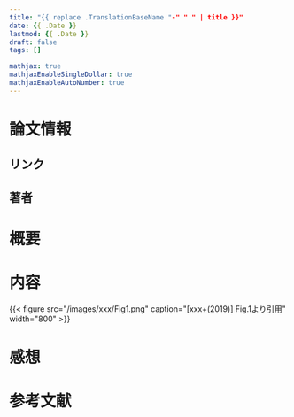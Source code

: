 ```yaml
---
title: "{{ replace .TranslationBaseName "-" " " | title }}"
date: {{ .Date }}
lastmod: {{ .Date }}
draft: false
tags: []

mathjax: true
mathjaxEnableSingleDollar: true
mathjaxEnableAutoNumber: true
---
```



# 論文情報
## リンク

## 著者


# 概要


# 内容
{{< figure src="/images/xxx/Fig1.png" caption="[xxx+(2019)] Fig.1より引用" width="800" >}}


# 感想



# 参考文献




